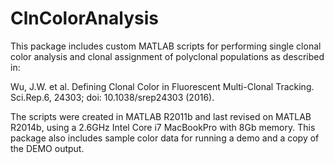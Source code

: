 # ClnColorAnalysis

This package includes custom MATLAB scripts for performing single clonal color analysis and clonal assignment of polyclonal populations as described in: 

Wu, J.W. et al. Defining Clonal Color in Fluorescent Multi-Clonal Tracking. Sci.Rep.6, 24303; doi: 10.1038/srep24303 (2016). 

The scripts were created in MATLAB R2011b and last revised on MATLAB R2014b, using a 2.6GHz Intel Core i7 MacBookPro with 8Gb memory. This package also includes sample color data for running a demo and a copy of the DEMO output.
